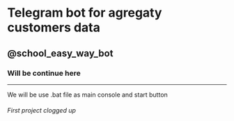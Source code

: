 # Telegram bot for agregaty customers data
## @school_easy_way_bot


### Will be continue here
------


We will be use .bat file as main console and start button






###### First project clogged up
